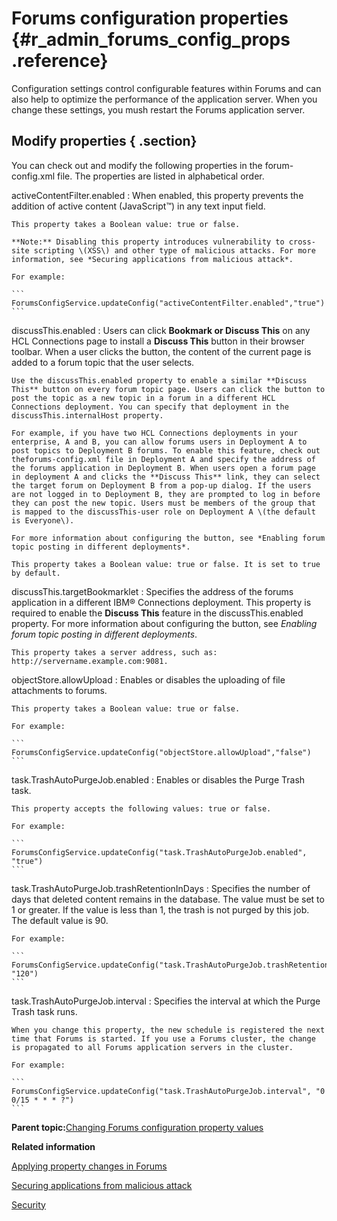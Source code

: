 # Forums configuration properties {#r_admin_forums_config_props .reference}

Configuration settings control configurable features within Forums and can also help to optimize the performance of the application server. When you change these settings, you mush restart the Forums application server.

## Modify properties { .section}

You can check out and modify the following properties in the forum-config.xml file. The properties are listed in alphabetical order.

activeContentFilter.enabled
:   When enabled, this property prevents the addition of active content \(JavaScript™\) in any text input field.

    This property takes a Boolean value: true or false.

    **Note:** Disabling this property introduces vulnerability to cross-site scripting \(XSS\) and other type of malicious attacks. For more information, see *Securing applications from malicious attack*.

    For example:

    ```
    ForumsConfigService.updateConfig("activeContentFilter.enabled","true")
    ```

discussThis.enabled
:   Users can click **Bookmark or Discuss This** on any HCL Connections page to install a **Discuss This** button in their browser toolbar. When a user clicks the button, the content of the current page is added to a forum topic that the user selects.

    Use the discussThis.enabled property to enable a similar **Discuss This** button on every forum topic page. Users can click the button to post the topic as a new topic in a forum in a different HCL Connections deployment. You can specify that deployment in the discussThis.internalHost property.

    For example, if you have two HCL Connections deployments in your enterprise, A and B, you can allow forums users in Deployment A to post topics to Deployment B forums. To enable this feature, check out theforums-config.xml file in Deployment A and specify the address of the forums application in Deployment B. When users open a forum page in deployment A and clicks the **Discuss This** link, they can select the target forum on Deployment B from a pop-up dialog. If the users are not logged in to Deployment B, they are prompted to log in before they can post the new topic. Users must be members of the group that is mapped to the discussThis-user role on Deployment A \(the default is Everyone\).

    For more information about configuring the button, see *Enabling forum topic posting in different deployments*.

    This property takes a Boolean value: true or false. It is set to true by default.

discussThis.targetBookmarklet
:   Specifies the address of the forums application in a different IBM® Connections deployment. This property is required to enable the **Discuss This** feature in the discussThis.enabled property. For more information about configuring the button, see *Enabling forum topic posting in different deployments*.

    This property takes a server address, such as: http://servername.example.com:9081.

objectStore.allowUpload
:   Enables or disables the uploading of file attachments to forums.

    This property takes a Boolean value: true or false.

    For example:

    ```
    ForumsConfigService.updateConfig("objectStore.allowUpload","false")
    ```

task.TrashAutoPurgeJob.enabled
:   Enables or disables the Purge Trash task.

    This property accepts the following values: true or false.

    For example:

    ```
    ForumsConfigService.updateConfig("task.TrashAutoPurgeJob.enabled", "true")
    ```

task.TrashAutoPurgeJob.trashRetentionInDays
:   Specifies the number of days that deleted content remains in the database. The value must be set to 1 or greater. If the value is less than 1, the trash is not purged by this job. The default value is 90.

    For example:

    ```
    ForumsConfigService.updateConfig("task.TrashAutoPurgeJob.trashRetentionInDays", "120")
    ```

task.TrashAutoPurgeJob.interval
:   Specifies the interval at which the Purge Trash task runs.

    When you change this property, the new schedule is registered the next time that Forums is started. If you use a Forums cluster, the change is propagated to all Forums application servers in the cluster.

    For example:

    ```
    ForumsConfigService.updateConfig("task.TrashAutoPurgeJob.interval", "0 0/15 * * * ?")
    ```

**Parent topic:**[Changing Forums configuration property values](../admin/t_admin_forums_changing_config.md)

**Related information**  


[Applying property changes in Forums](../admin/t_admin_forums_save_changes.md)

[Securing applications from malicious attack](../secure/c_admin_security_xss.md)

[Security](../secure/c_sec_overview.md)

